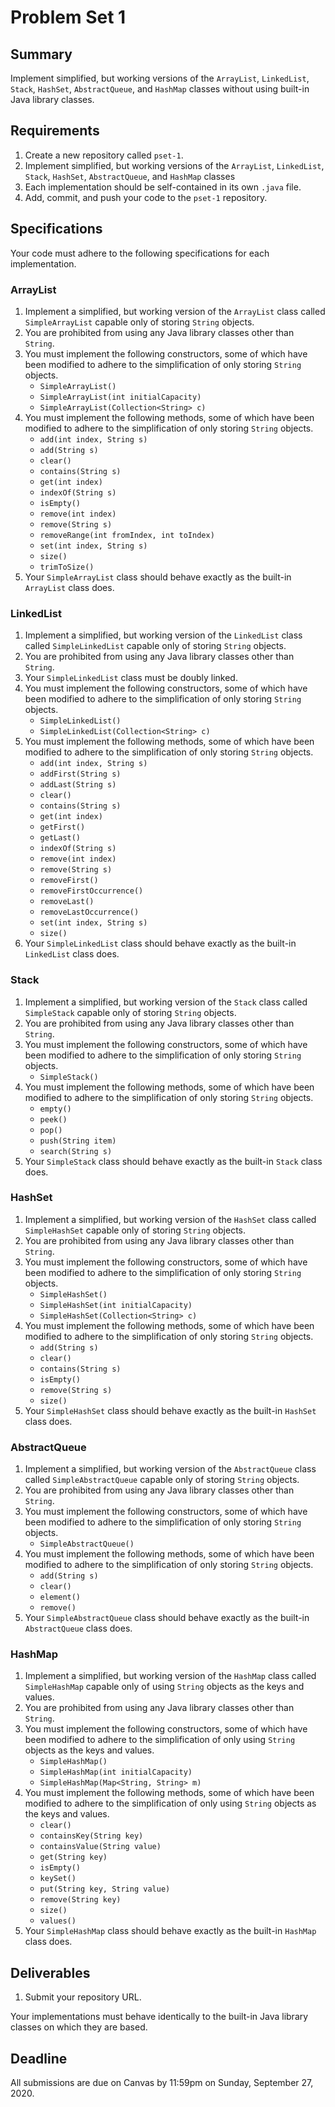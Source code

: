 # Problem Set 1

## **Summary**

Implement simplified, but working versions of the `ArrayList`, `LinkedList`, `Stack`, `HashSet`, `AbstractQueue`, and `HashMap` classes without using built-in Java library classes.

## Requirements

1. Create a new repository called `pset-1`.
2. Implement simplified, but working versions of the `ArrayList`, `LinkedList`, `Stack`, `HashSet`, `AbstractQueue`, and `HashMap` classes
3. Each implementation should be self-contained in its own `.java` file.
4. Add, commit, and push your code to the `pset-1` repository.

## Specifications

Your code must adhere to the following specifications for each implementation.

### ArrayList

1. Implement a simplified, but working version of the `ArrayList` class called `SimpleArrayList` capable only of storing `String` objects.
2. You are prohibited from using any Java library classes other than `String`.
3. You must implement the following constructors, some of which have been modified to adhere to the simplification of only storing `String` objects.
   * `SimpleArrayList()`
   * `SimpleArrayList(int initialCapacity)`
   * `SimpleArrayList(Collection<String> c)`
4. You must implement the following methods, some of which have been modified to adhere to the simplification of only storing `String` objects.
   * `add(int index, String s)`
   * `add(String s)`
   * `clear()`
   * `contains(String s)`
   * `get(int index)`
   * `indexOf(String s)`
   * `isEmpty()`
   * `remove(int index)`
   * `remove(String s)`
   * `removeRange(int fromIndex, int toIndex)`
   * `set(int index, String s)`
   * `size()`
   * `trimToSize()`
5. Your `SimpleArrayList` class should behave exactly as the built-in `ArrayList` class does.

### LinkedList

1. Implement a simplified, but working version of the `LinkedList` class called `SimpleLinkedList` capable only of storing `String` objects.
2. You are prohibited from using any Java library classes other than `String`.
3. Your `SimpleLinkedList` class must be doubly linked.
4. You must implement the following constructors, some of which have been modified to adhere to the simplification of only storing `String` objects.
   * `SimpleLinkedList()`
   * `SimpleLinkedList(Collection<String> c)`
5. You must implement the following methods, some of which have been modified to adhere to the simplification of only storing `String` objects.
   * `add(int index, String s)`
   * `addFirst(String s)`
   * `addLast(String s)`
   * `clear()`
   * `contains(String s)`
   * `get(int index)`
   * `getFirst()`
   * `getLast()`
   * `indexOf(String s)`
   * `remove(int index)`
   * `remove(String s)`
   * `removeFirst()`
   * `removeFirstOccurrence()`
   * `removeLast()`
   * `removeLastOccurrence()`
   * `set(int index, String s)`
   * `size()`
6. Your `SimpleLinkedList` class should behave exactly as the built-in `LinkedList` class does.

### Stack

1. Implement a simplified, but working version of the `Stack` class called `SimpleStack` capable only of storing `String` objects.
2. You are prohibited from using any Java library classes other than `String`.
3. You must implement the following constructors, some of which have been modified to adhere to the simplification of only storing `String` objects.
   * `SimpleStack()`
4. You must implement the following methods, some of which have been modified to adhere to the simplification of only storing `String` objects.
   * `empty()`
   * `peek()`
   * `pop()`
   * `push(String item)`
   * `search(String s)`
5. Your `SimpleStack` class should behave exactly as the built-in `Stack` class does.

### HashSet

1. Implement a simplified, but working version of the `HashSet` class called `SimpleHashSet` capable only of storing `String` objects.
2. You are prohibited from using any Java library classes other than `String`.
3. You must implement the following constructors, some of which have been modified to adhere to the simplification of only storing `String` objects.
   * `SimpleHashSet()`
   * `SimpleHashSet(int initialCapacity)`
   * `SimpleHashSet(Collection<String> c)`
4. You must implement the following methods, some of which have been modified to adhere to the simplification of only storing `String` objects.
   * `add(String s)`
   * `clear()`
   * `contains(String s)`
   * `isEmpty()`
   * `remove(String s)`
   * `size()`
5. Your `SimpleHashSet` class should behave exactly as the built-in `HashSet` class does.

### AbstractQueue

1. Implement a simplified, but working version of the `AbstractQueue` class called `SimpleAbstractQueue` capable only of storing `String` objects.
2. You are prohibited from using any Java library classes other than `String`.
3. You must implement the following constructors, some of which have been modified to adhere to the simplification of only storing `String` objects.
   * `SimpleAbstractQueue()`
4. You must implement the following methods, some of which have been modified to adhere to the simplification of only storing `String` objects.
   * `add(String s)`
   * `clear()`
   * `element()`
   * `remove()`
5. Your `SimpleAbstractQueue` class should behave exactly as the built-in `AbstractQueue` class does.

### HashMap

1. Implement a simplified, but working version of the `HashMap` class called `SimpleHashMap` capable only of using `String` objects as the keys and values.
2. You are prohibited from using any Java library classes other than `String`.
3. You must implement the following constructors, some of which have been modified to adhere to the simplification of only using `String` objects as the keys and values.
   * `SimpleHashMap()`
   * `SimpleHashMap(int initialCapacity)`
   * `SimpleHashMap(Map<String, String> m)`
4. You must implement the following methods, some of which have been modified to adhere to the simplification of only using `String` objects as the keys and values.
   * `clear()`
   * `containsKey(String key)`
   * `containsValue(String value)`
   * `get(String key)`
   * `isEmpty()`
   * `keySet()`
   * `put(String key, String value)`
   * `remove(String key)`
   * `size()`
   * `values()`
5. Your `SimpleHashMap` class should behave exactly as the built-in `HashMap` class does.

## Deliverables

1. Submit your repository URL.

Your implementations must behave identically to the built-in Java library classes on which they are based.

## Deadline

All submissions are due on Canvas by 11:59pm on Sunday, September 27, 2020.

